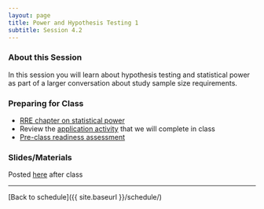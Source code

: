 ```yaml
---
layout: page
title: Power and Hypothesis Testing 1
subtitle: Session 4.2
---
```


### About this Session

In this session you will learn about hypothesis testing and statistical power as part of a larger conversation about study sample size requirements.

### Preparing for Class

* [RRE chapter on statistical power](https://duke.box.com/s/ijz4pbbl3jhpn2bqsw2nbmcc74m8tjwn)
* Review the [application activity](https://drive.google.com/open?id=1VFOhVSzHFO7uFHaK1-uz2WaOgH17wvr7) that we will complete in class
* [Pre-class readiness assessment](https://docs.google.com/spreadsheets/d/1FkE2xrVPej8o07Kgd9mNEK0vovv8EzJfVoAjUOO_gy0/edit?usp=sharing)

### Slides/Materials

Posted [here](https://drive.google.com/drive/folders/0Bxn_jkXZ1lxuVklQakF4MjZGSDQ?usp=sharing) after class

* * *

[Back to schedule]({{ site.baseurl }}/schedule/)